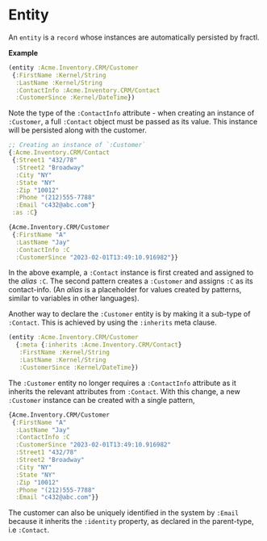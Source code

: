 # Entity

An `entity` is a `record` whose instances are automatically persisted by fractl.

**Example**

```clojure
(entity :Acme.Inventory.CRM/Customer
 {:FirstName :Kernel/String
  :LastName :Kernel/String
  :ContactInfo :Acme.Inventory.CRM/Contact
  :CustomerSince :Kernel/DateTime})
```

Note the type of the `:ContactInfo` attribute - when creating an instance of `:Customer`,
a full `:Contact` object must be passed as its value. This instance will be persisted along with the
customer.

```clojure
;; Creating an instance of `:Customer`
{:Acme.Inventory.CRM/Contact
 {:Street1 "432/78"
  :Street2 "Broadway"
  :City "NY"
  :State "NY"
  :Zip "10012"
  :Phone "(212)555-7788"
  :Email "c432@abc.com"}
 :as :C}

{Acme.Inventory.CRM/Customer
 {:FirstName "A"
  :LastName "Jay"
  :ContactInfo :C
  :CustomerSince "2023-02-01T13:49:10.916982"}}
```

In the above example, a `:Contact` instance is first created and assigned to the *alias* `:C`.
The second pattern creates a `:Customer` and assigns `:C` as its contact-info. (An *alias* is a
placeholder for values created by patterns, similar to variables in other languages).

Another way to declare the `:Customer` entity is by making it a sub-type of `:Contact`. This is
achieved by using the `:inherits` meta clause.

```clojure
(entity :Acme.Inventory.CRM/Customer
  {:meta {:inherits :Acme.Inventory.CRM/Contact}
   :FirstName :Kernel/String
   :LastName :Kernel/String
   :CustomerSince :Kernel/DateTime})
```

The `:Customer` entity no longer requires a `:ContactInfo` attribute as it inherits the relevant attributes from
`:Contact`. With this change, a new `:Customer` instance can be created with a single pattern,

```clojure
{Acme.Inventory.CRM/Customer
 {:FirstName "A"
  :LastName "Jay"
  :ContactInfo :C
  :CustomerSince "2023-02-01T13:49:10.916982"
  :Street1 "432/78"
  :Street2 "Broadway"
  :City "NY"
  :State "NY"
  :Zip "10012"
  :Phone "(212)555-7788"
  :Email "c432@abc.com"}}
```
The customer can also be uniquely identified in the system by `:Email` because it inherits the `:identity` property,
as declared in the parent-type, i.e `:Contact`.